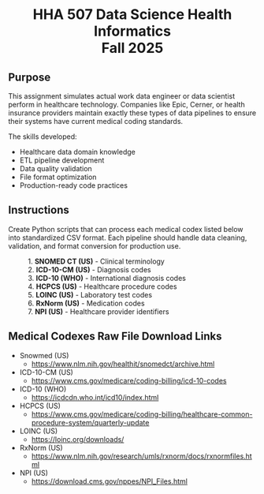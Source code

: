 <h1 align="center">
    HHA 507 Data Science Health Informatics<br>
    Fall 2025<br>
    </h1>
<!-- h1 = Heading 1; br = line break while keep alignment-->

## Purpose
This assignment simulates actual work data engineer or data scientist perform in healthcare technology. Companies like Epic, Cerner, or health insurance providers maintain exactly these types of data pipelines to ensure their systems have current medical coding standards.

The skills developed:

* Healthcare data domain knowledge
* ETL pipeline development
* Data quality validation
* File format optimization
* Production-ready code practices

## Instructions
Create Python scripts that can process each medical codex listed below into standardized CSV format. Each pipeline should handle data cleaning, validation, and format conversion for production use.
    <p style="margin-left:40px">
        1. **SNOMED CT (US)** - Clinical terminology<br>
        2. **ICD-10-CM (US)** - Diagnosis codes<br>
        3. **ICD-10 (WHO)** - International diagnosis codes<br>
        4. **HCPCS (US)** - Healthcare procedure codes<br>
        5. **LOINC (US)** - Laboratory test codes<br>
        6. **RxNorm (US)** - Medication codes<br>
        7. **NPI (US)** - Healthcare provider identifiers<br>
        </p>


## Medical Codexes Raw File Download Links
* Snowmed (US)
    - https://www.nlm.nih.gov/healthit/snomedct/archive.html
* ICD-10-CM (US)
    -  https://www.cms.gov/medicare/coding-billing/icd-10-codes 
* ICD-10 (WHO)
    - https://icdcdn.who.int/icd10/index.html 
* HCPCS (US)
    - https://www.cms.gov/medicare/coding-billing/healthcare-common-procedure-system/quarterly-update 
* LOINC (US)
    - https://loinc.org/downloads/ 
* RxNorm (US)
    - https://www.nlm.nih.gov/research/umls/rxnorm/docs/rxnormfiles.html 
* NPI (US) 
    - https://download.cms.gov/nppes/NPI_Files.html 

##
